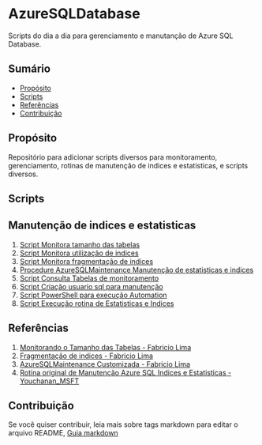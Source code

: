 # AzureSQLDatabase
Scripts do dia a dia para gerenciamento e manutanção de Azure SQL Database.

## Sumário
* [Propósito](#proposito)
* [Scripts](#scripts)
* [Referências](#referencias)
* [Contribuição](#contribuicao)

## Propósito
Repositório para adicionar scripts diversos para monitoramento, gerenciamento, rotinas de manutenção de indices e estatisticas, e scripts diversos.

## Scripts

## Manutenção de indices e estatisticas
 1. [Script Monitora tamanho das tabelas](https://github.com/sidneyocirqueira/AzureSQLDatabase/blob/master/src/Scripts/1%20-%20Script%20Monitora%20tamanho%20das%20tabelas.sql)
 2. [Script Monitora utilização de indices](https://github.com/sidneyocirqueira/AzureSQLDatabase/blob/master/src/Scripts/2%20-%20Script%20Monitora%20utilizacao%20de%20indices.sql)
 3. [Script Monitora fragmentação de indices](https://github.com/sidneyocirqueira/AzureSQLDatabase/blob/master/src/Scripts/3%20-%20Script%20Monitora%20fragmentacao%20de%20indices.sql)
 4. [Procedure AzureSQLMaintenance Manutenção de estatisticas e indices](https://github.com/sidneyocirqueira/AzureSQLDatabase/blob/master/src/Scripts/4%20-%20Procedure%20AzureSQLMaintenance%20Statisticas%20e%20Indices.sql)
 5. [Script Consulta Tabelas de monitoramento](https://github.com/sidneyocirqueira/AzureSQLDatabase/blob/master/src/Scripts/5%20-%20Script%20Consulta%20Tabelas%20Monitoramento.sql)
 6. [Script Criação usuario sql para manutenção](https://github.com/sidneyocirqueira/AzureSQLDatabase/blob/master/src/Scripts/6%20-%20Script%20Criacao%20user%20sql.sql)
 7. [Script PowerShell para execução Automation](https://github.com/sidneyocirqueira/AzureSQLDatabase/blob/master/src/PowerShell/Runbook_SqlMaintenance.ps1)
 8. [Script Execução rotina de Estatisticas e Indices](https://github.com/sidneyocirqueira/AzureSQLDatabase/blob/master/src/Scripts/8%20-%20Script%20Execucao%20da%20Rotina.sql)

## Referências
 1. [Monitorando o Tamanho das Tabelas - Fabricio Lima](https://www.fabriciolima.net/blog/2018/10/02/azure-sql-database-monitorando-o-tamanho-das-tabelas/)
 2. [Fragmentação de indices - Fabricio Lima](https://www.fabriciolima.net/blog/2018/10/08/azure-sql-database-monitorando-a-fragmentacao-dos-indices/)
 3. [AzureSQLMaintenance Customizada - Fabricio Lima](https://github.com/FabricioLimaSolucoesEmBD/SQLScripts/blob/master/AzureSQLDatabase/AzureSQLMaintenance_Customizada.txt)
 4. [Rotina original de Manutenção Azure SQL Indices e Estatisticas - Youchanan_MSFT](https://techcommunity.microsoft.com/t5/Azure-Database-Support-Blog/How-to-maintain-Azure-SQL-Indexes-and-Statistics/ba-p/368787)

## Contribuição
Se você quiser contribuir, leia mais sobre tags markdown para editar o arquivo README, [Guia markdown](https://docs.microsoft.com/en-us/azure/devops/project/wiki/markdown-guidance?view=azure-devops&viewFallbackFrom=vsts) 

